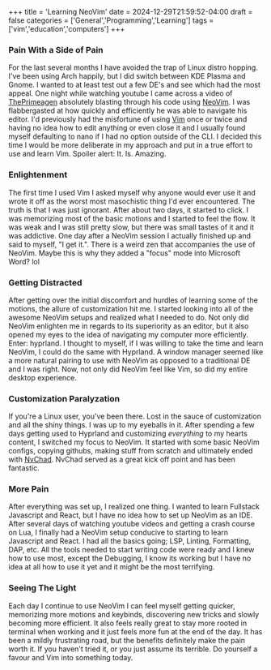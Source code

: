+++
title = 'Learning NeoVim'
date = 2024-12-29T21:59:52-04:00
draft = false
categories = ['General','Programming','Learning']
tags = ['vim','education','computers']
+++

### Pain With a Side of Pain

For the last several months I have avoided the trap of Linux distro hopping. I've been using Arch happily, but I did switch between KDE Plasma and Gnome. I wanted
to at least test out a few DE's and see which had the most appeal. One night while watching youtube I came across a video of <a href="https://www.youtube.com/c/theprimeagen">ThePrimeagen</a> absolutely blasting through his code using <a href="https://neovim.io/">NeoVim</a>. I was flabbergasted at how quickly and efficiently he was able to navigate his editor. I'd previously had the misfortune of using <a href="https://www.vim.org/">Vim</a> once or twice and having no idea how to edit anything or even close it and I usually found myself defaulting to nano if I had no option outside
of the CLI. I decided this time I would be more deliberate in my approach and put in a true effort to use and learn Vim. Spoiler alert: It. Is. Amazing.

### Enlightenment

The first time I used Vim I asked myself why anyone would ever use it and wrote it off as the worst most masochistic thing I'd ever encountered. The truth is that I was just ignorant. After about two days, it started to click. I was memorizing most of the basic motions and I started to feel the flow. It was weak and I was still pretty slow, but there was small tastes of it and it was addictive. One day after a NeoVim session I actually finished up and said to myself, "I get it.". There is a weird zen that accompanies the use of NeoVim. Maybe this is why they added a "focus" mode into Microsoft Word? lol 

### Getting Distracted

After getting over the initial discomfort and hurdles of learning some of the motions, the allure of customization hit me. I started looking into all of the awesome NeoVim 
setups and realized what I needed to do. Not only did NeoVim enlighten me in regards to its superiority as an editor, but it also opened my eyes to the idea of navigating my computer more efficiently. Enter: hyprland. I thought to myself, if I was willing to take the time and learn NeoVim, I could do the same with Hyprland. A window manager seemed like a more natural pairing to use with NeoVim as opposed to a traditional DE and I was right. Now, not only did NeoVim feel like Vim, so did my entire desktop experience.  

### Customization Paralyzation

If you're a Linux user, you've been there. Lost in the sauce of customization and all the shiny things. I was up to my eyeballs in it. After spending a few days getting used to Hyprland and customizing <i>everything</i> to my hearts content, I switched my focus to NeoVim. It started with some basic NeoVim configs, copying githubs, making stuff from scratch and ultimately ended with <a href="https://nvchad.com/">NvChad</a>. NvChad served as a great kick off point and has been fantastic.

### More Pain

After everything was set up, I realized one thing. I wanted to learn Fullstack Javascript and React, but I have no idea how to set up NeoVim as an IDE. After several days of watching youtube videos and getting a crash course on Lua, I finally had a NeoVim setup conducive to starting to learn Javascript and React. I had all the basics going; LSP, Linting, Formatting, DAP, etc. All the tools needed to start writing code were ready and I knew how to use most, except the Debugging, I know its working but I have no idea at all how to use it yet and it might be the most terrifying.  

### Seeing The Light

Each day I continue to use NeoVim I can feel myself getting quicker, memorizing more motions and keybinds, discovering new tricks and slowly becoming more efficient. It also feels really great to stay more rooted in terminal when working and it just feels more fun at the end of the day. It has been a mildly frustrating road, but the benefits definitely make the pain worth it. If you haven't tried it, or you just assume its terrible. Do yourself a favour and Vim into something today. 
